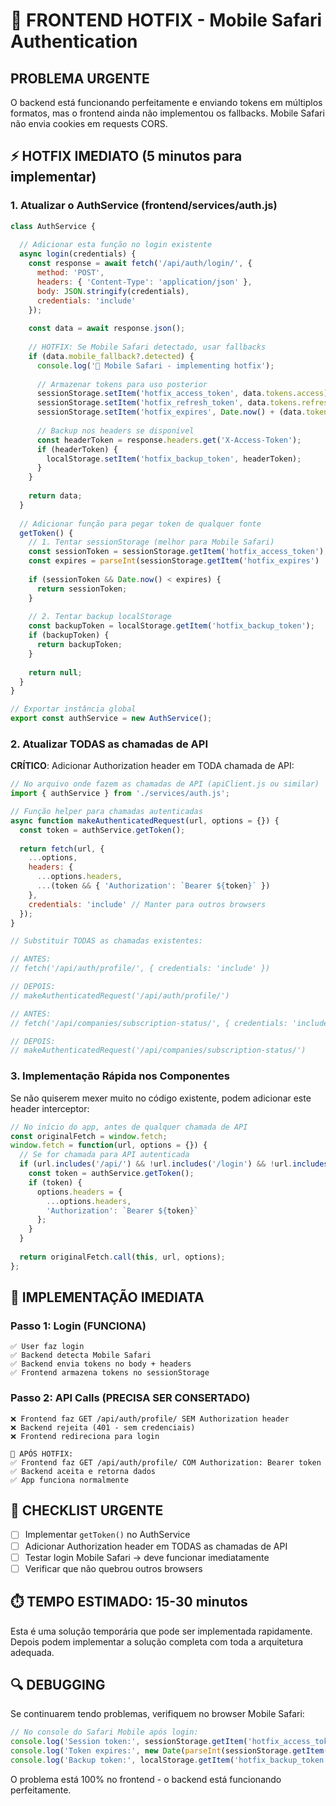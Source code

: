 # 🚨 FRONTEND HOTFIX - Mobile Safari Authentication

## PROBLEMA URGENTE

O backend está funcionando perfeitamente e enviando tokens em múltiplos formatos, mas o frontend ainda não implementou os fallbacks. Mobile Safari não envia cookies em requests CORS.

## ⚡ HOTFIX IMEDIATO (5 minutos para implementar)

### 1. Atualizar o AuthService (frontend/services/auth.js)

```javascript
class AuthService {
  
  // Adicionar esta função no login existente
  async login(credentials) {
    const response = await fetch('/api/auth/login/', {
      method: 'POST',
      headers: { 'Content-Type': 'application/json' },
      body: JSON.stringify(credentials),
      credentials: 'include'
    });
    
    const data = await response.json();
    
    // HOTFIX: Se Mobile Safari detectado, usar fallbacks  
    if (data.mobile_fallback?.detected) {
      console.log('🍎 Mobile Safari - implementing hotfix');
      
      // Armazenar tokens para uso posterior
      sessionStorage.setItem('hotfix_access_token', data.tokens.access);
      sessionStorage.setItem('hotfix_refresh_token', data.tokens.refresh);
      sessionStorage.setItem('hotfix_expires', Date.now() + (data.tokens.expires_in * 1000));
      
      // Backup nos headers se disponível
      const headerToken = response.headers.get('X-Access-Token');
      if (headerToken) {
        localStorage.setItem('hotfix_backup_token', headerToken);
      }
    }
    
    return data;
  }
  
  // Adicionar função para pegar token de qualquer fonte
  getToken() {
    // 1. Tentar sessionStorage (melhor para Mobile Safari)
    const sessionToken = sessionStorage.getItem('hotfix_access_token');
    const expires = parseInt(sessionStorage.getItem('hotfix_expires') || '0');
    
    if (sessionToken && Date.now() < expires) {
      return sessionToken;
    }
    
    // 2. Tentar backup localStorage
    const backupToken = localStorage.getItem('hotfix_backup_token');
    if (backupToken) {
      return backupToken;
    }
    
    return null;
  }
}

// Exportar instância global
export const authService = new AuthService();
```

### 2. Atualizar TODAS as chamadas de API

**CRÍTICO**: Adicionar Authorization header em TODA chamada de API:

```javascript
// No arquivo onde fazem as chamadas de API (apiClient.js ou similar)
import { authService } from './services/auth.js';

// Função helper para chamadas autenticadas
async function makeAuthenticatedRequest(url, options = {}) {
  const token = authService.getToken();
  
  return fetch(url, {
    ...options,
    headers: {
      ...options.headers,
      ...(token && { 'Authorization': `Bearer ${token}` })
    },
    credentials: 'include' // Manter para outros browsers
  });
}

// Substituir TODAS as chamadas existentes:

// ANTES:
// fetch('/api/auth/profile/', { credentials: 'include' })

// DEPOIS:  
// makeAuthenticatedRequest('/api/auth/profile/')

// ANTES:
// fetch('/api/companies/subscription-status/', { credentials: 'include' })

// DEPOIS:
// makeAuthenticatedRequest('/api/companies/subscription-status/')
```

### 3. Implementação Rápida nos Componentes

Se não quiserem mexer muito no código existente, podem adicionar este header interceptor:

```javascript
// No início do app, antes de qualquer chamada de API
const originalFetch = window.fetch;
window.fetch = function(url, options = {}) {
  // Se for chamada para API autenticada
  if (url.includes('/api/') && !url.includes('/login') && !url.includes('/register')) {
    const token = authService.getToken();
    if (token) {
      options.headers = {
        ...options.headers,
        'Authorization': `Bearer ${token}`
      };
    }
  }
  
  return originalFetch.call(this, url, options);
};
```

## 🎯 IMPLEMENTAÇÃO IMEDIATA

### Passo 1: Login (FUNCIONA)
```
✅ User faz login  
✅ Backend detecta Mobile Safari
✅ Backend envia tokens no body + headers
✅ Frontend armazena tokens no sessionStorage
```

### Passo 2: API Calls (PRECISA SER CONSERTADO)
```
❌ Frontend faz GET /api/auth/profile/ SEM Authorization header
❌ Backend rejeita (401 - sem credenciais)  
❌ Frontend redireciona para login

🎯 APÓS HOTFIX:
✅ Frontend faz GET /api/auth/profile/ COM Authorization: Bearer token
✅ Backend aceita e retorna dados
✅ App funciona normalmente
```

## 🚨 CHECKLIST URGENTE

- [ ] Implementar `getToken()` no AuthService
- [ ] Adicionar Authorization header em TODAS as chamadas de API
- [ ] Testar login Mobile Safari → deve funcionar imediatamente
- [ ] Verificar que não quebrou outros browsers

## ⏱️ TEMPO ESTIMADO: 15-30 minutos

Esta é uma solução temporária que pode ser implementada rapidamente. Depois podem implementar a solução completa com toda a arquitetura adequada.

## 🔍 DEBUGGING

Se continuarem tendo problemas, verifiquem no browser Mobile Safari:

```javascript
// No console do Safari Mobile após login:
console.log('Session token:', sessionStorage.getItem('hotfix_access_token'));
console.log('Token expires:', new Date(parseInt(sessionStorage.getItem('hotfix_expires'))));
console.log('Backup token:', localStorage.getItem('hotfix_backup_token'));
```

O problema está 100% no frontend - o backend está funcionando perfeitamente.